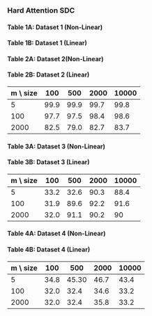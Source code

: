### Hard Attention SDC


#### Table 1A: Dataset 1 (Non-Linear)


#### Table 1B: Dataset 1 (Linear)





#### Table 2A: Dataset 2(Non-Linear)

#### Table 2B: Dataset 2 (Linear)

| m \ size |  100  | 500 | 2000 | 10000 |
| --       | ----  | --  | ---- | ----- |
| 5 |  99.9  | 99.9 | 99.7 |  99.8 |    
| 100 | 97.7 | 97.5 | 98.4  | 98.6 |   
| 2000 | 82.5 | 79.0 | 82.7 |83.7  |


#### Table 3A: Dataset 3 (Non-Linear)


#### Table 3B: Dataset 3 (Linear)

| m \ size |  100  | 500 | 2000 | 10000 |
| --       | ----  | --  | ---- | ----- |
| 5 | 33.2  | 32.6 |90.3 |  88.4 |    
| 100 | 31.9 | 89.6 | 92.2 | 91.6 |   
| 2000 |32.0| 91.1 | 90.2 | 90 |


#### Table 4A: Dataset 4 (Non-Linear)

#### Table 4B: Dataset 4 (Linear)

| m \ size |  100  | 500 | 2000 | 10000 |
| --       | ----  | --  | ---- | ----- |
| 5 | 34.8 | 45.30 | 46.7 | 43.4|    
| 100 |32.0 | 32.4 |34.6 |33.2|   
| 2000 |32.0|32.4|35.8|33.2|
